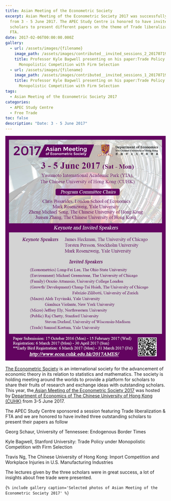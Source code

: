 ```yaml
---
title: Asian Meeting of the Econometric Society
excerpt: Asian Meeting of the Econometric Society 2017 was successfully held
  from 3 - 5 June 2017. The APEC Study Centre is honored to have invite three
  scholars to present different papers on the theme of Trade liberalization &
  FTA.
date: 2017-02-06T00:00:00.000Z
gallery:
  - url: /assets/images/{filename}
    image_path: /assets/images/contributed__invited_sessions_2_20170719_1448558318.jpg
    title: Professor Kyle Bagwell presenting on his paper:Trade Policy under
      Monopolistic Competition with Firm Selection
  - url: /assets/images/{filename}
    image_path: /assets/images/contributed__invited_sessions_1_20170719_1071676215.jpg
    title: Professor Kyle Bagwell presenting on his paper:Trade Policy under
      Monopolistic Competition with Firm Selection
tags:
  - Asian Meeting of the Econometric Society 2017
categories:
  - APEC Study Centre
  - Free Trade
toc: false
description: "Date: 3 - 5 June 2017"
---
```



![2017_Asian_Meeting](/assets/old_images/2017_Asian_Meeting_of_the_Econometric_Society_Aug_2016-3.jpg)

  [The Econometric Society](https://www.econometricsociety.org/) is an international society for the advancement  of economic theory in its relation to statistics and mathematics. The society is holding meeting around the worlds to provide a platform for scholars to share their fruits of research and exchange ideas with outstanding scholars. This year, the[ Asian Meeting of the Econometric Society 2017](http://www.econ.cuhk.edu.hk/2017AMES/) was hosted by [Department of Economics of The Chinese University of Hong Kong (CUHK)](http://www.econ.cuhk.edu.hk/econ/en-gb/) from 3-5 June 2017.

  The APEC Study Centre sponsored a session featuring Trade liberalization & FTA and we are honored to have invited three outstanding scholars to present their papers as follow

  Georg Schaur, University of Tennessee:  Endogenous Border Times

  Kyle Bagwell, Stanford University: Trade Policy under Monopolistic Competition with Firm Selection

  Travis Ng, The Chinese University of Hong Kong: Import Competition and Workplace Injuries in U.S. Manufacturing Industries

  The lectures given by the three scholars were in great success, a lot of insights about free trade were presented.

 {`% include gallery caption='Selected photos of Asian Meeting of the Econometric Society 2017' %}`